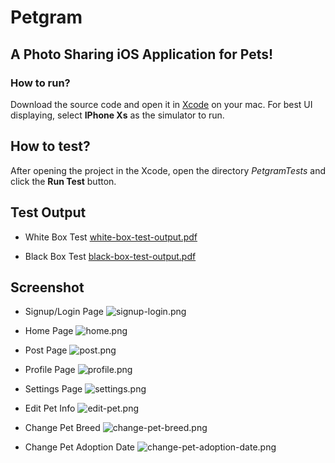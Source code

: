 # Petgram 
## A Photo Sharing iOS Application for Pets!

### How to run? 
Download the source code and open it in [Xcode](https://developer.apple.com/xcode/) on your mac. For best UI displaying, select **IPhone Xs** as the simulator to run.

## How to test?
After opening the project in the Xcode, open the directory *PetgramTests* and click the **Run Test** button.

## Test Output
- White Box Test
[white-box-test-output.pdf](/white-box-test-output.pdf)

- Black Box Test
[black-box-test-output.pdf](/black-box-test-output.pdf)

## Screenshot
- Signup/Login Page
![signup-login.png](Screenshots/signup-login.png)

- Home Page 
![home.png](Screenshots/home.png)

- Post Page 
![post.png](Screenshots/post.png)

- Profile Page 
![profile.png](Screenshots/profile.png)

- Settings Page
![settings.png](Screenshots/settings.png)

- Edit Pet Info
![edit-pet.png](Screenshots/edit-pet.png)

- Change Pet Breed
![change-pet-breed.png](Screenshots/change-pet-breed.png)

- Change Pet Adoption Date
![change-pet-adoption-date.png](Screenshots/change-pet-adoption-date.png)






